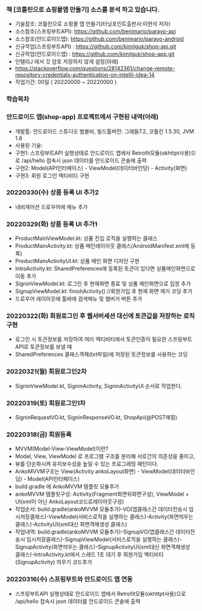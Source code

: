 ### 책 [코틀린으로 쇼핑몰앱 만들기] 소스를 분석 하고 있습니다.
- 기술참조: 코틀린으로 쇼핑몰 앱 만들기(터닝포인트출판사:이현석 저자)
- 소스참조(스프링부트API): https://github.com/benimario/parayo-api
- 소스참조(안드로이드앱): https://github.com/benimario/parayo-android
- 신규작업(스프링부트API) : https://github.com/kimilguk/shop-api.git
- 신규작업(안드로이드앱) : https://github.com/kimilguk/shop-app.git
- 인텔리J 에서 깃 암호 저장하지 않게 설정(아래)
- https://stackoverflow.com/questions/28142361/change-remote-repository-credentials-authentication-on-intellij-idea-14
- 작업기간: 00일 ( 20220000 ~ 20220000 )

### 학습목차

### 안드로이드 앱(shop-app) 프로젝트에서 구현된 내역(아래)
- 개발툴: 안드로이드 스튜디오 범블비, 빌드툴버전: 그래들7.2, 코틀린 1.5.30, JVM 1.8
- 사용된 기술:
- 구현1: 스프링부트API 실행상태로 안드로이드 앱에서 Retrofit모듈(okhttpt사용)으로 /api/hello 접속시 json 데이터를 안드로이드 콘솔에 출력
- 구현2: Model(API인터페이스) - ViewModel(데이터바인딩) - Activity(화면)
- 구현3: 회원 로그인 액티비티 구현

### 20220330(수) 상품 등록 UI 추가2
- 네비게이션 드로우어에 메뉴 추가

### 20220329(화) 상품 등록 UI 추가1
- ProductMainViewModel.kt: 상품 진입 로직을 실행하는 클래스
- ProductMainActivity.kt: 상품 메인레이아웃 클래스(AndroidManifest.xml에 등록)
- ProductMainActivityUI.kt: 상품 메인 화면 디자인 구현
- IntroActivity.kt: SharedPreferences에 등록된 토큰이 있다면 상품메인화면으로 이동 추가
- SigninViewModel.kt: 로그인 후 현재화면 종료 및 상폼 메인화면으로 입장 추가
- SignupViewModel.kt: finishActivity() //회원가입 후 현재 화면 제거 코딩 추가
- 드로우어 레이아웃에 툴바에 검색메뉴 및 햄버거 버튼 추가

### 20220322(화) 회원로그인 후 웹서버세션 대신에 토큰값을 저장하는 로직 구현
- 로그인 시 토큰정보를 저장하여 여러 액티비티에서 토큰인증이 필요한 스프링부트API로 토큰정보를 보낼 때
- SharedPreferences 클래스객체(txt파일)에 저장된 토큰정보를 사용하는 코딩

### 20220321(월) 회원로그인2차
- SigninViewModel.kt, SigninActivity, SigninActivityUI 순서로 작업한다.

### 20220319(토) 회원로그인1차
- SigninRequestVO.kt, SigninResponseVO.kt, ShopApi(@POST매핑)

### 20220318(금) 회원등록
- MVVM(Model-View-ViewModel)이란?
- Model, View, ViewModel 로 프로그램 구조를 분리해 서로간의 의존성을 줄이고,
- 뷰를 단순화시켜 유지보수성을 높일 수 있는 프로그래밍 패턴이다.
- AnkoMVVM구조는 View(Activity ankoLayout화면) - ViewModel(데이터바인딩) - Model(API인터페이스)
- build.gradle 에 AnkoMVVM 템플릿 모듈추가
- ankoMVVM 템플릿구성: Activity(Fragment화면위화면구성), ViewModel + UI(xml이 아닌 AnkoLayout코드로레이아웃구성)
- 작업순서: build.gradle(ankoMVVM 모듈추가)-VO(앱클래스간 데이터전송시 임시저장클래스)-ViewModel(서비스로직을 실행하는 클래스)-Activity(화면띄우는 클래스)-ActivityUI(xml대신 화면객채생성 클래스)
- 작업내역: build.gradle(ankoMVVM 모듈추가)-SignupVO(앱클래스간 데이터전송시 임시저장클래스)-SignupViewModel(서비스로직을 실행하는 클래스)-SignupActivity(화면띄우는 클래스)-SignupActivityUI(xml대신 화면객채생성 클래스)-IntroActivity.kt에서 스레드 1초 대기 후 회원가입 액티비티(SignupActivity) 띄우기 코드추가

### 20220316(수) 스프링부트와 안드로이드 앱 연동
- 스프링부트API 실행상태로 안드로이드 앱에서 Retrofit모듈(okhttpt사용)으로 /api/hello 접속시 json 데이터를 안드로이드 콘솔에 출력
